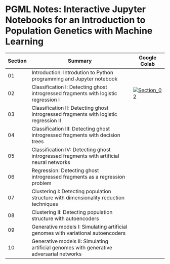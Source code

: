 # PGML Notes: Interactive Jupyter Notebooks for an Introduction to Population Genetics with Machine Learning

| Section | Summary | Google Colab |
| - | - | - |
| 01 | Introduction: Introdution to Python programming and Jupyter notebook | |
| 02 | Classification I: Detecting ghost introgressed fragments with logistic regression I | [![Section_02](https://colab.research.google.com/assets/colab-badge.svg)](https://colab.research.google.com/github/xin-huang/pgml/blob/dev/Section_02/Classification_I.ipynb) | 
| 03 | Classification II: Detecting ghost introgressed fragments with logistic regression II | |
| 04 | Classification III: Detecting ghost introgressed fragments with decision trees | | 
| 05 | Classification IV: Detecting ghost introgressed fragments with artificial neural networks | | 
| 06 | Regression: Detecting ghost introgressed fragments as a regression problem  | | 
| 07 | Clustering I: Detecting population structure with dimensionality reduction techniques | | 
| 08 | Clustering II: Detecting population structure with autoencoders | | 
| 09 | Generative models I: Simulating artificial genomes with variational autoencoders | | 
| 10 | Generative models II: Simulating artificial genomes with generative adversarial networks | | 